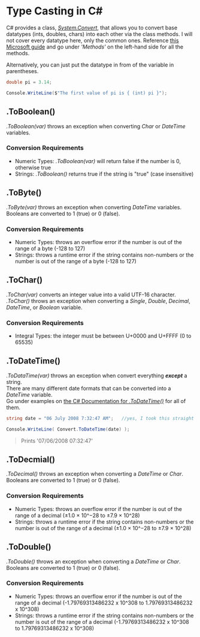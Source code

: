 # Type Casting in C#
C# provides a class, [_System.Convert_](https://docs.microsoft.com/en-us/dotnet/api/system.convert?view=net-5.0), that allows you to convert base datatypes (ints, doubles, chars) into each other via the class methods. I will not cover every datatype here, only the common ones. Reference [this Microsoft guide](https://docs.microsoft.com/en-us/dotnet/csharp/fundamentals/types/) and go under _'Methods'_ on the left-hand side for all the methods. <br />

Alternatively, you can just put the datatype in from of the variable in parentheses.
```C#
double pi = 3.14;

Console.WriteLine($"The first value of pi is { (int) pi }");
```

## .ToBoolean()
_.ToBoolean(var)_ throws an exception when converting _Char_ or _DateTime_ variables.

### Conversion Requirements
- Numeric Types: _.ToBoolean(var)_ will return false if the number is 0, otherwise true
- Strings: _.ToBoolean()_ returns true if the string is "true" (case insensitive)

## .ToByte()
_.ToByte(var)_ throws an exception when converting _DateTime_ variables. <br />
Booleans are converted to 1 (true) or 0 (false). <br />

### Conversion Requirements
- Numeric Types: throws an overflow error if the number is out of the range of a byte (-128 to 127)
- Strings: throws a runtime error if the string contains non-numbers or the number is out of the range of a byte (-128 to 127)

## .ToChar()
_.ToChar(var)_ converts an integer value into a valid UTF-16 character. <br />
_.ToChar()_ throws an exception when converting a _Single_, _Double_, _Decimal_, _DateTime_, or _Boolean_ variable.

### Conversion Requirements
- Integral Types: the integer must be between U+0000 and U+FFFF (0 to 65535)

## .ToDateTime()
_.ToDataTime(var)_ throws an exception when convert everything **_except_** a string. <br />
There are many different date formats that can be converted into a _DateTime_ variable. <br />
Go under examples on [the C# Documentation for _.ToDateTime()_](https://docs.microsoft.com/en-us/dotnet/api/system.convert.todatetime?view=net-5.0#System_Convert_ToDateTime_System_String_) for all of them.
```C#
string date = "06 July 2008 7:32:47 AM";   //yes, I took this straight from the documentation

Console.WriteLine( Convert.ToDateTime(date) );
```
> Prints '07/06/2008 07:32:47'

## .ToDecmial()
_.ToDecimal()_ throws an exception when converting a _DateTime_ or _Char_. <br />
Booleans are converted to 1 (true) or 0 (false). <br />

### Conversion Requirements
- Numeric Types: throws an overflow error if the number is out of the range of a decimal (±1.0 × 10^−28	to ±7.9 × 10^28)
- Strings: throws a runtime error if the string contains non-numbers or the number is out of the range of a decimal (±1.0 × 10^−28 to	±7.9 × 10^28)

## .ToDouble()
_.ToDouble()_ throws an exception when converting a _DateTime_ or _Char_. <br />
Booleans are converted to 1 (true) or 0 (false). <br />

### Conversion Requirements
- Numeric Types: throws an overflow error if the number is out of the range of a decimal (-1.79769313486232 x 10^308 to	1.79769313486232 x 10^308)
- Strings: throws a runtime error if the string contains non-numbers or the number is out of the range of a decimal (-1.79769313486232 x 10^308 to 1.79769313486232 x 10^308)
